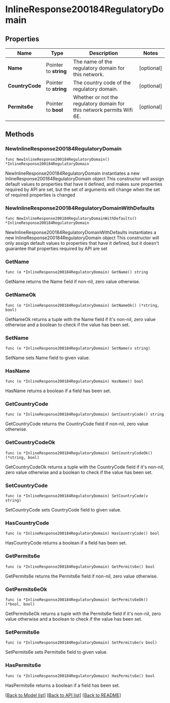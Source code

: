 # InlineResponse200184RegulatoryDomain

## Properties

Name | Type | Description | Notes
------------ | ------------- | ------------- | -------------
**Name** | Pointer to **string** | The name of the regulatory domain for this network. | [optional] 
**CountryCode** | Pointer to **string** | The country code of the regulatory domain. | [optional] 
**Permits6e** | Pointer to **bool** | Whether or not the regulatory domain for this network permits Wifi 6E. | [optional] 

## Methods

### NewInlineResponse200184RegulatoryDomain

`func NewInlineResponse200184RegulatoryDomain() *InlineResponse200184RegulatoryDomain`

NewInlineResponse200184RegulatoryDomain instantiates a new InlineResponse200184RegulatoryDomain object
This constructor will assign default values to properties that have it defined,
and makes sure properties required by API are set, but the set of arguments
will change when the set of required properties is changed

### NewInlineResponse200184RegulatoryDomainWithDefaults

`func NewInlineResponse200184RegulatoryDomainWithDefaults() *InlineResponse200184RegulatoryDomain`

NewInlineResponse200184RegulatoryDomainWithDefaults instantiates a new InlineResponse200184RegulatoryDomain object
This constructor will only assign default values to properties that have it defined,
but it doesn't guarantee that properties required by API are set

### GetName

`func (o *InlineResponse200184RegulatoryDomain) GetName() string`

GetName returns the Name field if non-nil, zero value otherwise.

### GetNameOk

`func (o *InlineResponse200184RegulatoryDomain) GetNameOk() (*string, bool)`

GetNameOk returns a tuple with the Name field if it's non-nil, zero value otherwise
and a boolean to check if the value has been set.

### SetName

`func (o *InlineResponse200184RegulatoryDomain) SetName(v string)`

SetName sets Name field to given value.

### HasName

`func (o *InlineResponse200184RegulatoryDomain) HasName() bool`

HasName returns a boolean if a field has been set.

### GetCountryCode

`func (o *InlineResponse200184RegulatoryDomain) GetCountryCode() string`

GetCountryCode returns the CountryCode field if non-nil, zero value otherwise.

### GetCountryCodeOk

`func (o *InlineResponse200184RegulatoryDomain) GetCountryCodeOk() (*string, bool)`

GetCountryCodeOk returns a tuple with the CountryCode field if it's non-nil, zero value otherwise
and a boolean to check if the value has been set.

### SetCountryCode

`func (o *InlineResponse200184RegulatoryDomain) SetCountryCode(v string)`

SetCountryCode sets CountryCode field to given value.

### HasCountryCode

`func (o *InlineResponse200184RegulatoryDomain) HasCountryCode() bool`

HasCountryCode returns a boolean if a field has been set.

### GetPermits6e

`func (o *InlineResponse200184RegulatoryDomain) GetPermits6e() bool`

GetPermits6e returns the Permits6e field if non-nil, zero value otherwise.

### GetPermits6eOk

`func (o *InlineResponse200184RegulatoryDomain) GetPermits6eOk() (*bool, bool)`

GetPermits6eOk returns a tuple with the Permits6e field if it's non-nil, zero value otherwise
and a boolean to check if the value has been set.

### SetPermits6e

`func (o *InlineResponse200184RegulatoryDomain) SetPermits6e(v bool)`

SetPermits6e sets Permits6e field to given value.

### HasPermits6e

`func (o *InlineResponse200184RegulatoryDomain) HasPermits6e() bool`

HasPermits6e returns a boolean if a field has been set.


[[Back to Model list]](../README.md#documentation-for-models) [[Back to API list]](../README.md#documentation-for-api-endpoints) [[Back to README]](../README.md)


